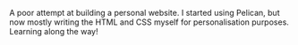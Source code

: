 A poor attempt at building a personal website. I started using Pelican, but now mostly writing the HTML and CSS myself for personalisation purposes. Learning along the way! 
